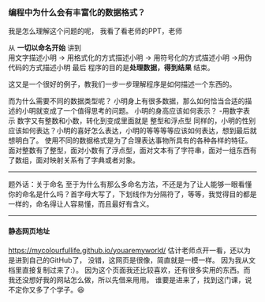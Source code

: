### 编程中为什么会有丰富化的数据格式？
我是怎么理解这个问题的呢，
我看了看老师的PPT，老师

从 
**一切以命名开始**
讲到	 
用文字描述小明 -> 用格式化的方式描述小明 -> 用符号化的方式描述小明 ->用伪代码的方式描述小明
最后
程序的目的是**处理数据，得到结果**
结束。

这又是一个很好的例子，教我们一步一步理解程序是如何描述一个东西的。

而为什么需要不同的数据类型呢？
小明身上有很多数据，那么如何恰当合适的描述的小明就变成了一个值得思考的问题。
小明的身高应该如何表示？ -用数字表示 数字又有整数和小数，转化到变成里面就是 整型和浮点型
同样的，小明的性别应该如何表达？小明的喜好怎么表达，小明的等等等等应该如何表达，想到最后就想明白了。
使用不同的数据格式是为了合理表达事物所具有的各种各样的特征。面对整数有了整型，面对小数有了浮点型，面对文本有了字符串，面对一组东西有了数组，面对映射关系有了字典或者对象。

---

题外话：关于命名
至于为什么有那么多命名方法，不还是为了让人能够一眼看懂你的命名是什么吗？首字母大写了，下划线作为分隔符了，等等，我觉得目的都是一样的，命名得让人容易懂，而且最好有含义。

---
#### 静态网页地址
https://mycolourfullife.github.io/youaremyworld/
估计老师点开一看，还以为是进到自己的GitHub了，
没错，这网页是很像，简直就是一模一样。
因为我从文档里直接复制过来了:）。
因为这个页面我还比较喜欢，还有很多实用的东西。而我还没想好我的网站怎么做，所以先借来用用。
谁要是进来了，找到这门课，说不定你又多了个学子。😆